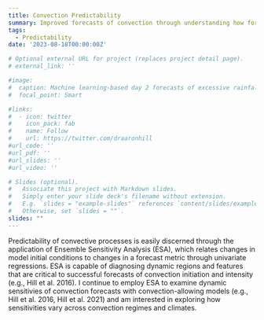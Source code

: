 ```yaml
---
title: Convection Predictability
summary: Improved forecasts of convection through understanding how forecasts are sensitive to small-scale changes in the environment
tags:
  - Predictability
date: '2023-08-18T00:00:00Z'

# Optional external URL for project (replaces project detail page).
# external_link: ''

#image:
#  caption: Machine learning-based day 2 forecasts of excessive rainfall associated with Hurricane Ida with overlapping observations
#  focal_point: Smart

#links:
#  - icon: twitter
#    icon_pack: fab
#    name: Follow
#    url: https://twitter.com/draaronhill
#url_code: ''
#url_pdf: ''
#url_slides: ''
#url_video: ''

# Slides (optional).
#   Associate this project with Markdown slides.
#   Simply enter your slide deck's filename without extension.
#   E.g. `slides = "example-slides"` references `content/slides/example-slides.md`.
#   Otherwise, set `slides = ""`.
slides: ""
---
```


Predictability of convective processes is easily discerned through the application of Ensemble Sensitivity Analysis (ESA), which relates changes in model initial conditions to changes in a forecast metric through univariate regressions. ESA is capable of diagnosing dynamic regions and features that are critical to successful forecasts of convection initiation and intensity (e.g., Hill et al. 2016). I continue to employ ESA to examine dynamic sensitivies of convection forecasts with convection-allowing models (e.g., Hill et al. 2016, Hill et al. 2021) and am interested in exploring how sensitivities vary across convection regimes and climates.